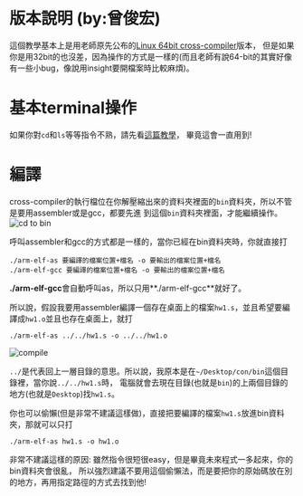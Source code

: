 # 版本說明 (by:曾俊宏)

這個教學基本上是用老師原先公布的[Linux 64bit cross-compiler](https://drive.google.com/file/d/0B9W0GR7tEgdYcjhocDljdWZaNTA/view?usp=sharing)版本，
但是如果你是用32bit的也沒差，因為操作的方式是一樣的(而且老師有說64-bit的其實好像有一些小bug，像說用insight要開檔案時比較麻煩)。

# 基本terminal操作

如果你對`cd`和`ls`等等指令不熟，請先看[這篇教學](https://github.com/henrybear327/Tutorial/tree/master/Linux/Terminal-Common-Instruction)，
畢竟這會一直用到!

# 編譯
 
cross-compiler的執行檔位在你解壓縮出來的資料夾裡面的`bin`資料夾，所以不管是要用assembler或是gcc，都要先進
到這個`bin`資料夾裡面，才能繼續操作。
![cd to bin](https://raw.githubusercontent.com/henrybear327/Tutorial/master/Assembly/Cross-Compiler-Usage/Screenshot/new%20cd%20to%20bin.png)

呼叫assembler和gcc的方式都是一樣的，當你已經在bin資料夾時，你就直接打
```
./arm-elf-as 要編譯的檔案位置+檔名 -o 要輸出的檔案位置+檔名
./arm-elf-gcc 要編譯的檔案位置+檔名 -o 要輸出的檔案位置+檔名
```

**./arm-elf-gcc**會自動呼叫as，所以只用**./arm-elf-gcc**就好了。

所以說，假設我要用assembler編譯一個存在桌面上的檔案`hw1.s`，並且希望要編譯成`hw1.o`並且也存在桌面上，就打
```
./arm-elf-as ../../hw1.s -o ../../hw1.o
```
![compile](https://github.com/henrybear327/Tutorial/blob/master/Assembly/Cross-Compiler-Usage/Screenshot/compile.png?raw=true)

`../`是代表回上一層目錄的意思。所以說，我原本是在`~/Desktop/con/bin`這個目錄裡，當你說`../../hw1.s`時，
電腦就會去現在目錄(也就是`bin`)的上兩個目錄的地方(也就是`Desktop`)找`hw1.s`。

你也可以偷懶(但是非常不建議這樣做)，直接把要編譯的檔案`hw1.s`放進bin資料夾，那就可以只打
```
./arm-elf-as hw1.s -o hw1.o
```

非常不建議這樣的原因: 雖然指令很短很easy，但是畢竟未來程式一多起來，你的bin資料夾會很亂，
所以強烈建議不要用這個偷懶法，而是要把你的原始碼放在別的地方，再用指定路徑的方式去找到他!
